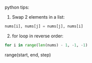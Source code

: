 python tips:

1. Swap 2 elements in a list:
```python
nums[i], nums[j] = nums[j], nums[i]
```

2. for loop in reverse order:
```python
for i in range(len(nums) - 1, -1, -1)
```
range(start, end, step)